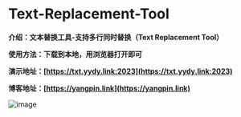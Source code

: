 # Text-Replacement-Tool
**介绍：文本替换工具-支持多行同时替换（Text Replacement Tool）**

**使用方法：下载到本地，用浏览器打开即可**

**演示地址：[https://txt.yydy.link:2023](https://txt.yydy.link:2023)**

**博客地址：[https://yangpin.link](https://yangpin.link)**

![image](https://github.com/yangpin97/Text-Replacement-Tool/assets/105636974/611b1add-4196-4612-adf8-cf9940159d1d)

